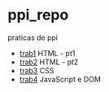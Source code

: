 # ppi_repo
praticas de ppi

* [trab1](https://github.com/leowbk77/ppi_repo/tree/main/trab1) HTML - pt1
* [trab2](https://github.com/leowbk77/ppi_repo/tree/main/trab2) HTML - pt2
* [trab3](https://github.com/leowbk77/ppi_repo/tree/main/trab3) CSS
* [trab4](https://github.com/leowbk77/ppi_repo/tree/main/trab4) JavaScript e DOM